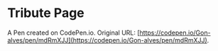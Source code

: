 # Tribute Page

A Pen created on CodePen.io. Original URL: [https://codepen.io/Gon-alves/pen/mdRmXJJ](https://codepen.io/Gon-alves/pen/mdRmXJJ).


